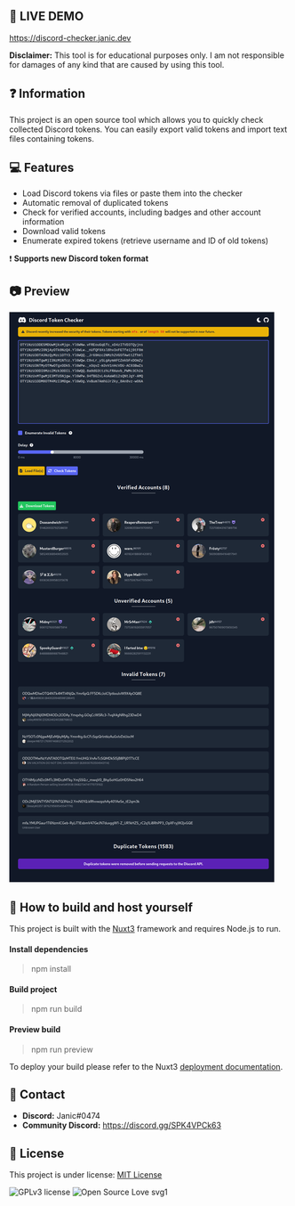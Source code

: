 ## 🔴 LIVE DEMO
https://discord-checker.janic.dev

**Disclaimer:** This tool is for educational purposes only. I am not responsible for damages of any kind that are caused by using this tool.

## ❓ Information
This project is an open source tool which allows you to quickly check collected Discord tokens. You can easily export valid tokens and import text files containing tokens. 

## 💻 Features
- Load Discord tokens via files or paste them into the checker
- Automatic removal of duplicated tokens
- Check for verified accounts, including badges and other account information
- Download valid tokens
- Enumerate expired tokens (retrieve username and ID of old tokens)

❗ **Supports new Discord token format**

## 📷 Preview 
![Demo Image](demo/demo.png)

## 🔨 How to build and host yourself
This project is built with the [Nuxt3](https://v3.nuxtjs.org) framework and requires Node.js to run.

#### Install dependencies
> npm install
#### Build project
> npm run build
#### Preview build
> npm run preview

To deploy your build please refer to the Nuxt3 [deployment documentation](https://v3.nuxtjs.org/guide/deploy).

## 📝 Contact
- **Discord:** Janic#0474
- **Community Discord:** https://discord.gg/SPK4VPCk63

## 📜 License
This project is under license: [MIT License](https://choosealicense.com/licenses/mit/)

![GPLv3 license](https://img.shields.io/badge/License-MIT-blue.svg)
![Open Source Love svg1](https://badges.frapsoft.com/os/v1/open-source.svg)
